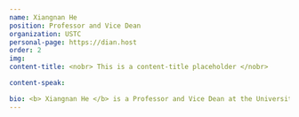 ```yaml
---
name: Xiangnan He
position: Professor and Vice Dean
organization: USTC
personal-page: https://dian.host
order: 2
img: 
content-title: <nobr> This is a content-title placeholder </nobr>

content-speak: 

bio: <b> Xiangnan He </b> is a Professor and Vice Dean at the University of Science and Technology of China (USTC). He has over 100 publications appeared in top conferences such as NeurIPS, ICML, ICLR, SIGIR, WWW, and KDD, and journals including TKDE, TOIS, and TNNLS. His work on recommender system has received the Best Paper Award Honourable Mention in SIGIR'23&21&16 and WWW'18, and the Outstanding Paper Award at ICLR'25.
---
```

